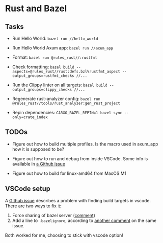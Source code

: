 # Rust and Bazel

## Tasks

* Run Hello World: `bazel run //hello_world`

* Run Hello World Axum app: `bazel run //axum_app`

* Format: `bazel run @rules_rust//:rustfmt`

* Check formatting: `bazel build --aspects=@rules_rust//rust:defs.bzl%rustfmt_aspect --output_groups=rustfmt_checks //...`

* Run the Clippy linter on all targets: `bazel build --output_groups=clippy_checks //...`

* Regenerate rust-analyzer config: `bazel run @rules_rust//tools/rust_analyzer:gen_rust_project`

* Repin dependencies: `CARGO_BAZEL_REPIN=1 bazel sync --only=crate_index`

## TODOs

* Figure out how to build multiple profiles. Is the macro used in axum_app how it is supposed to be?

* Figure out how to run and debug from inside VSCode. Some info is available in [a Github issue](https://github.com/bazelbuild/rules_rust/issues/370)

* Figure out how to build for linux-amd64 from MacOS M1

## VSCode setup

A [Github issue](https://github.com/bazelbuild/bazel/issues/10653#issuecomment-694230015) describes a problem with finding build targets in vscode.
There are two ways to fix it:

1. Force sharing of bazel server ([comment](https://github.com/bazelbuild/bazel/issues/10653#issuecomment-1131481319))
2. Add a line to `.bazelignore`, according to [another comment](https://github.com/bazelbuild/bazel/issues/10653#issuecomment-694230015) on the same issue.

Both worked for me, choosing to stick with vscode option!
